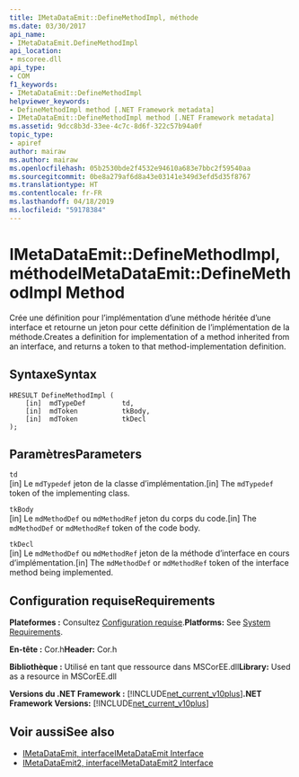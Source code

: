 ```yaml
---
title: IMetaDataEmit::DefineMethodImpl, méthode
ms.date: 03/30/2017
api_name:
- IMetaDataEmit.DefineMethodImpl
api_location:
- mscoree.dll
api_type:
- COM
f1_keywords:
- IMetaDataEmit::DefineMethodImpl
helpviewer_keywords:
- DefineMethodImpl method [.NET Framework metadata]
- IMetaDataEmit::DefineMethodImpl method [.NET Framework metadata]
ms.assetid: 9dcc8b3d-33ee-4c7c-8d6f-322c57b94a0f
topic_type:
- apiref
author: mairaw
ms.author: mairaw
ms.openlocfilehash: 05b2530bde2f4532e94610a683e7bbc2f59540aa
ms.sourcegitcommit: 0be8a279af6d8a43e03141e349d3efd5d35f8767
ms.translationtype: HT
ms.contentlocale: fr-FR
ms.lasthandoff: 04/18/2019
ms.locfileid: "59178384"
---
```

# <a name="imetadataemitdefinemethodimpl-method"></a><span data-ttu-id="90198-102">IMetaDataEmit::DefineMethodImpl, méthode</span><span class="sxs-lookup"><span data-stu-id="90198-102">IMetaDataEmit::DefineMethodImpl Method</span></span>
<span data-ttu-id="90198-103">Crée une définition pour l’implémentation d’une méthode héritée d’une interface et retourne un jeton pour cette définition de l’implémentation de la méthode.</span><span class="sxs-lookup"><span data-stu-id="90198-103">Creates a definition for implementation of a method inherited from an interface, and returns a token to that method-implementation definition.</span></span>  
  
## <a name="syntax"></a><span data-ttu-id="90198-104">Syntaxe</span><span class="sxs-lookup"><span data-stu-id="90198-104">Syntax</span></span>  
  
```  
HRESULT DefineMethodImpl (   
    [in]  mdTypeDef         td,   
    [in]  mdToken           tkBody,   
    [in]  mdToken           tkDecl  
);  
```  
  
## <a name="parameters"></a><span data-ttu-id="90198-105">Paramètres</span><span class="sxs-lookup"><span data-stu-id="90198-105">Parameters</span></span>  
 `td`  
 <span data-ttu-id="90198-106">[in] Le `mdTypedef` jeton de la classe d’implémentation.</span><span class="sxs-lookup"><span data-stu-id="90198-106">[in] The `mdTypedef` token of the implementing class.</span></span>  
  
 `tkBody`  
 <span data-ttu-id="90198-107">[in] Le `mdMethodDef` ou `mdMethodRef` jeton du corps du code.</span><span class="sxs-lookup"><span data-stu-id="90198-107">[in] The `mdMethodDef` or `mdMethodRef` token of the code body.</span></span>  
  
 `tkDecl`  
 <span data-ttu-id="90198-108">[in] Le `mdMethodDef` ou `mdMethodRef` jeton de la méthode d’interface en cours d’implémentation.</span><span class="sxs-lookup"><span data-stu-id="90198-108">[in] The `mdMethodDef` or `mdMethodRef` token of the interface method being implemented.</span></span>  
  
## <a name="requirements"></a><span data-ttu-id="90198-109">Configuration requise</span><span class="sxs-lookup"><span data-stu-id="90198-109">Requirements</span></span>  
 <span data-ttu-id="90198-110">**Plateformes :** Consultez [Configuration requise](../../../../docs/framework/get-started/system-requirements.md).</span><span class="sxs-lookup"><span data-stu-id="90198-110">**Platforms:** See [System Requirements](../../../../docs/framework/get-started/system-requirements.md).</span></span>  
  
 <span data-ttu-id="90198-111">**En-tête :** Cor.h</span><span class="sxs-lookup"><span data-stu-id="90198-111">**Header:** Cor.h</span></span>  
  
 <span data-ttu-id="90198-112">**Bibliothèque :** Utilisé en tant que ressource dans MSCorEE.dll</span><span class="sxs-lookup"><span data-stu-id="90198-112">**Library:** Used as a resource in MSCorEE.dll</span></span>  
  
 <span data-ttu-id="90198-113">**Versions du .NET Framework :** [!INCLUDE[net_current_v10plus](../../../../includes/net-current-v10plus-md.md)]</span><span class="sxs-lookup"><span data-stu-id="90198-113">**.NET Framework Versions:** [!INCLUDE[net_current_v10plus](../../../../includes/net-current-v10plus-md.md)]</span></span>  
  
## <a name="see-also"></a><span data-ttu-id="90198-114">Voir aussi</span><span class="sxs-lookup"><span data-stu-id="90198-114">See also</span></span>

- [<span data-ttu-id="90198-115">IMetaDataEmit, interface</span><span class="sxs-lookup"><span data-stu-id="90198-115">IMetaDataEmit Interface</span></span>](../../../../docs/framework/unmanaged-api/metadata/imetadataemit-interface.md)
- [<span data-ttu-id="90198-116">IMetaDataEmit2, interface</span><span class="sxs-lookup"><span data-stu-id="90198-116">IMetaDataEmit2 Interface</span></span>](../../../../docs/framework/unmanaged-api/metadata/imetadataemit2-interface.md)
